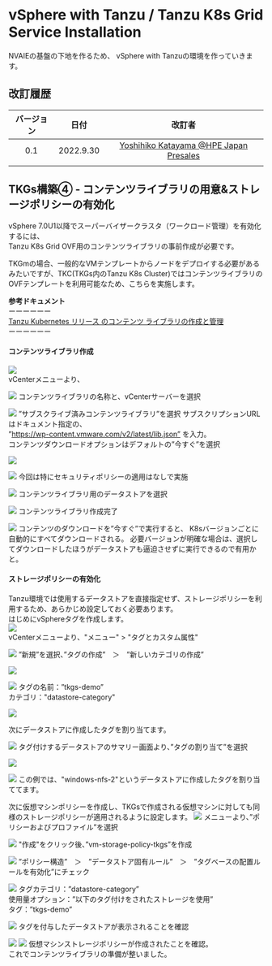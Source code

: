# vSphere with Tanzu / Tanzu K8s Grid Service Installation
NVAIEの基盤の下地を作るため、
vSphere with Tanzuの環境を作っていきます。

## 改訂履歴

| バージョン | 日付 | 改訂者 |
| :---: | :---: | :---: |
| 0.1 | 2022.9.30 | [Yoshihiko Katayama @HPE Japan Presales](yoshihiko.katayama@hpe.com) |
|  |  |  |

## TKGs構築④ - コンテンツライブラリの用意&ストレージポリシーの有効化
vSphere 7.0U1以降でスーパーバイザークラスタ（ワークロード管理）を有効化するには、<br>
Tanzu K8s Grid OVF用のコンテンツライブラリの事前作成が必要です。

TKGmの場合、一般的なVMテンプレートからノードをデプロイする必要があるみたいですが、TKC(TKGs内のTanzu K8s Cluster)ではコンテンツライブラリのOVFテンプレートを利用可能なため、こちらを実施します。<br>

**参考ドキュメント**<br>
ーーーーーー<br>
[Tanzu Kubernetes リリース のコンテンツ ライブラリの作成と管理](https://docs.vmware.com/jp/VMware-vSphere/7.0/vmware-vsphere-with-tanzu/GUID-209AAB32-B2ED-4CDF-AE62-B0FAD9D34C2F.html)<br>
ーーーーーー<br>

#### コンテンツライブラリ作成

![](pics/pic01.png)<br>
vCenterメニューより、

![](pics/pic02.png)
コンテンツライブラリの名称と、vCenterサーバーを選択

![](pics/pic03.png)
”サブスクライブ済みコンテンツライブラリ”を選択
サブスクリプションURLはドキュメント指定の、<br>
”https://wp-content.vmware.com/v2/latest/lib.json”
を入力。<br>
コンテンツダウンロードオプションはデフォルトの”今すぐ”を選択

![](pics/pic04.png)

![](pics/pic05.png)
今回は特にセキュリティポリシーの適用はなしで実施

![](pics/pic06.png)
コンテンツライブラリ用のデータストアを選択

![](pics/pic08.png)
コンテンツライブラリ作成完了

![](pics/pic09.png)
コンテンツのダウンロードを”今すぐ”で実行すると、
K8sバージョンごとに自動的にすべてダウンロードされる。
必要バージョンが明確な場合は、選択してダウンロードしたほうがデータストアも逼迫させずに実行できるので有用かと。

#### ストレージポリシーの有効化

Tanzu環境では使用するデータストアを直接指定せず、ストレージポリシーを利用するため、あらかじめ設定しておく必要あります。<br>
はじめにvSphereタグを作成します。<br>
![](pics/pic10.png)
<br>
vCenterメニューより、"メニュー" > "タグとカスタム属性"

![](pics/pic11.png)
”新規”を選択、”タグの作成”　＞　”新しいカテゴリの作成”

![](pics/pic12.png)

![](pics/pic13.png)
タグの名前：”tkgs-demo”<br>
カテゴリ："datastore-category"

![](pics/pic14.png)

次にデータストアに作成したタグを割り当てます。

![](pics/pic15.png)
タグ付けするデータストアのサマリー画面より、”タグの割り当て”を選択

![](pics/pic16.png)

![](pics/pic17.png)
この例では、"windows-nfs-2"というデータストアに作成したタグを割り当ててます。

次に仮想マシンポリシーを作成し、TKGsで作成される仮想マシンに対しても同様のストレージポリシーが適用されるように設定します。
![](pics/pic18.png)
メニューより、”ポリシーおよびプロファイル”を選択

![](pics/pic19.png)
"作成"をクリック後、”vm-storage-policy-tkgs”を作成

![](pics/pic20.png)
”ポリシー構造”　＞　”データストア固有ルール”　＞　”タグベースの配置ルールを有効化”にチェック

![](pics/pic21.png)
タグカテゴリ：”datastore-category”<br>
使用量オプション：”以下のタグ付けをされたストレージを使用”<br>
タグ：”tkgs-demo”

![](pics/pic22.png)
タグを付与したデータストアが表示されることを確認

![](pics/pic23.png)
![](pics/pic24.png)
仮想マシンストレージポリシーが作成されたことを確認。<br>
これでコンテンツライブラリの準備が整いました。

